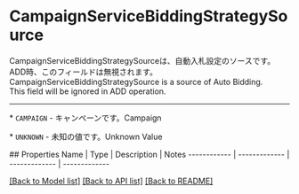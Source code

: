 # CampaignServiceBiddingStrategySource

<div lang=\"ja\">CampaignServiceBiddingStrategySourceは、自動入札設定のソースです。<br> ADD時、このフィールドは無視されます。</div> <div lang=\"en\">CampaignServiceBiddingStrategySource is a source of Auto Bidding.<br> This field will be ignored in ADD operation.</div> <hr> <p>* <code>CAMPAIGN</code> - <span lang=\"ja\">キャンペーンです。</span><span lang=\"en\">Campaign</span></p> <p>* <code>UNKNOWN</code> - <span lang=\"ja\">未知の値です。</span><span lang=\"en\">Unknown Value</span></p> 
## Properties
Name | Type | Description | Notes
------------ | ------------- | ------------- | -------------

[[Back to Model list]](../README.md#documentation-for-models) [[Back to API list]](../README.md#documentation-for-api-endpoints) [[Back to README]](../README.md)


